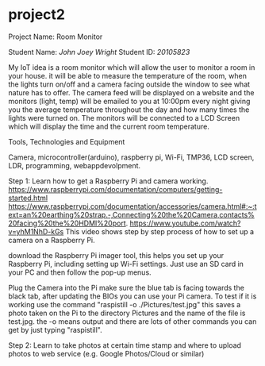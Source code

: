 # project2
Project Name: Room Monitor

Student Name: *John Joey Wright*   Student ID: *20105823*

  My IoT idea is a room monitor which will allow the user to monitor a room in your house. it will be able to measure the temperature of the room, when the lights turn on/off and a camera facing outside the window to see what nature has to offer. The camera feed will be displayed on a website and the monitors (light, temp) will be emailed to you at 10:00pm every night giving you the average temperature throughout the day and how many times the lights were turned on. The monitors will be connected to a LCD Screen which will display the time and the current room temperature.

Tools, Technologies and Equipment

  Camera, microcontroller(arduino), raspberry pi, Wi-Fi, TMP36, LCD screen, LDR, programming, webappdevolpment.


  Step 1:
  Learn how to get a Raspberry Pi and camera working.
  https://www.raspberrypi.com/documentation/computers/getting-started.html
  https://www.raspberrypi.com/documentation/accessories/camera.html#:~:text=an%20earthing%20strap.-,Connecting%20the%20Camera,contacts%20facing%20the%20HDMI%20port.
  https://www.youtube.com/watch?v=yhM1NhD-kGs
  This video shows step by step process of how to set up a camera on a Raspberry Pi.

  download the Raspberry Pi imager tool, this helps you set up your Raspberry Pi, including setting up Wi-Fi settings. Just use an SD card in your PC and then follow the pop-up menus.

  Plug the Camera into the Pi make sure the blue tab is facing towards the black tab, after updating the BIOs you can use your Pi camera. To test if it is working use the command "raspistill -o ./Pictures/test.jpg" this saves a photo taken on the Pi to the directory Pictures and the name of the file is test.jpg. the -o means output and there are lots of other commands you can get by just typing "raspistill".
  

  

  Step 2:
  Learn to take photos at certain time stamp and where to upload photos to web service (e.g. Google Photos/Cloud or similar)

